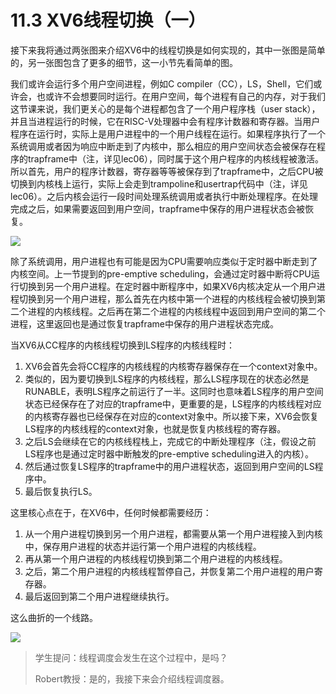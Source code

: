 # 11.3 XV6线程切换（一）

接下来我将通过两张图来介绍XV6中的线程切换是如何实现的，其中一张图是简单的，另一张图包含了更多的细节，这一小节先看简单的图。

我们或许会运行多个用户空间进程，例如C compiler（CC），LS，Shell，它们或许会，也或许不会想要同时运行。在用户空间，每个进程有自己的内存，对于我们这节课来说，我们更关心的是每个进程都包含了一个用户程序栈（user stack），并且当进程运行的时候，它在RISC-V处理器中会有程序计数器和寄存器。当用户程序在运行时，实际上是用户进程中的一个用户线程在运行。如果程序执行了一个系统调用或者因为响应中断走到了内核中，那么相应的用户空间状态会被保存在程序的trapframe中（注，详见lec06），同时属于这个用户程序的内核线程被激活。所以首先，用户的程序计数器，寄存器等等被保存到了trapframe中，之后CPU被切换到内核栈上运行，实际上会走到trampoline和usertrap代码中（注，详见lec06）。之后内核会运行一段时间处理系统调用或者执行中断处理程序。在处理完成之后，如果需要返回到用户空间，trapframe中保存的用户进程状态会被恢复。

![](<../.gitbook/assets/image (668).png>)

除了系统调用，用户进程也有可能是因为CPU需要响应类似于定时器中断走到了内核空间。上一节提到的pre-emptive scheduling，会通过定时器中断将CPU运行切换到另一个用户进程。在定时器中断程序中，如果XV6内核决定从一个用户进程切换到另一个用户进程，那么首先在内核中第一个进程的内核线程会被切换到第二个进程的内核线程。之后再在第二个进程的内核线程中返回到用户空间的第二个进程，这里返回也是通过恢复trapframe中保存的用户进程状态完成。

当XV6从CC程序的内核线程切换到LS程序的内核线程时：

1. XV6会首先会将CC程序的内核线程的内核寄存器保存在一个context对象中。
2. 类似的，因为要切换到LS程序的内核线程，那么LS程序现在的状态必然是RUNABLE，表明LS程序之前运行了一半。这同时也意味着LS程序的用户空间状态已经保存在了对应的trapframe中，更重要的是，LS程序的内核线程对应的内核寄存器也已经保存在对应的context对象中。所以接下来，XV6会恢复LS程序的内核线程的context对象，也就是恢复内核线程的寄存器。
3. 之后LS会继续在它的内核线程栈上，完成它的中断处理程序（注，假设之前LS程序也是通过定时器中断触发的pre-emptive scheduling进入的内核）。
4. 然后通过恢复LS程序的trapframe中的用户进程状态，返回到用户空间的LS程序中。
5. 最后恢复执行LS。

这里核心点在于，在XV6中，任何时候都需要经历：

1. 从一个用户进程切换到另一个用户进程，都需要从第一个用户进程接入到内核中，保存用户进程的状态并运行第一个用户进程的内核线程。
2. 再从第一个用户进程的内核线程切换到第二个用户进程的内核线程。
3. 之后，第二个用户进程的内核线程暂停自己，并恢复第二个用户进程的用户寄存器。
4. 最后返回到第二个用户进程继续执行。

这么曲折的一个线路。

![](<../.gitbook/assets/image (763).png>)

> 学生提问：线程调度会发生在这个过程中，是吗？
>
> Robert教授：是的，我接下来会介绍线程调度器。
